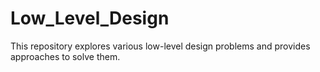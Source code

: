 # Low_Level_Design
This repository explores various low-level design problems and provides approaches to solve them.
